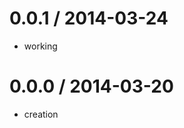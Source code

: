 
0.0.1 / 2014-03-24
===================
  - working


0.0.0 / 2014-03-20
===================
  - creation


